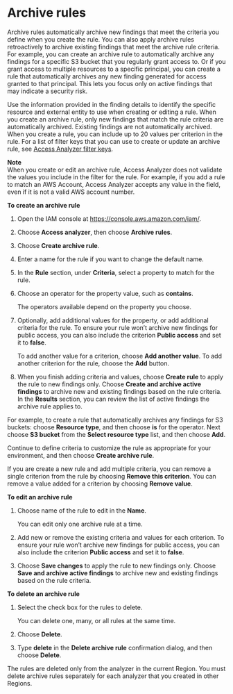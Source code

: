 # Archive rules<a name="access-analyzer-archive-rules"></a>

Archive rules automatically archive new findings that meet the criteria you define when you create the rule\. You can also apply archive rules retroactively to archive existing findings that meet the archive rule criteria\. For example, you can create an archive rule to automatically archive any findings for a specific S3 bucket that you regularly grant access to\. Or if you grant access to multiple resources to a specific principal, you can create a rule that automatically archives any new finding generated for access granted to that principal\. This lets you focus only on active findings that may indicate a security risk\.

Use the information provided in the finding details to identify the specific resource and external entity to use when creating or editing a rule\. When you create an archive rule, only new findings that match the rule criteria are automatically archived\. Existing findings are not automatically archived\. When you create a rule, you can include up to 20 values per criterion in the rule\. For a list of filter keys that you can use to create or update an archive rule, see [Access Analyzer filter keys](access-analyzer-reference-filter-keys.md)\.

**Note**  
When you create or edit an archive rule, Access Analyzer does not validate the values you include in the filter for the rule\. For example, if you add a rule to match an AWS Account, Access Analyzer accepts any value in the field, even if it is not a valid AWS account number\.

**To create an archive rule**

1. Open the IAM console at [https://console\.aws\.amazon\.com/iam/](https://console.aws.amazon.com/iam/)\.

1. Choose **Access analyzer**, then choose **Archive rules**\.

1. Choose **Create archive rule**\.

1. Enter a name for the rule if you want to change the default name\.

1. In the **Rule** section, under **Criteria**, select a property to match for the rule\.

1. Choose an operator for the property value, such as **contains**\.

   The operators available depend on the property you choose\.

1. Optionally, add additional values for the property, or add additional criteria for the rule\. To ensure your rule won’t archive new findings for public access, you can also include the criterion **Public access** and set it to **false**\.

   To add another value for a criterion, choose **Add another value**\. To add another criterion for the rule, choose the **Add** button\.

1. When you finish adding criteria and values, choose **Create rule** to apply the rule to new findings only\. Choose **Create and archive active findings** to archive new and existing findings based on the rule criteria\. In the **Results** section, you can review the list of active findings the archive rule applies to\.

For example, to create a rule that automatically archives any findings for S3 buckets: choose **Resource type**, and then choose **is** for the operator\. Next choose **S3 bucket** from the **Select resource type** list, and then choose **Add**\.

Continue to define criteria to customize the rule as appropriate for your environment, and then choose **Create archive rule**\.

If you are create a new rule and add multiple criteria, you can remove a single criterion from the rule by choosing **Remove this criterion**\. You can remove a value added for a criterion by choosing **Remove value**\.

**To edit an archive rule**

1. Choose name of the rule to edit in the **Name**\.

   You can edit only one archive rule at a time\.

1. Add new or remove the existing criteria and values for each criterion\. To ensure your rule won’t archive new findings for public access, you can also include the criterion **Public access** and set it to **false**\.

1. Choose **Save changes** to apply the rule to new findings only\. Choose **Save and archive active findings** to archive new and existing findings based on the rule criteria\. 

**To delete an archive rule**

1. Select the check box for the rules to delete\.

   You can delete one, many, or all rules at the same time\.

1. Choose **Delete**\.

1. Type **delete** in the **Delete archive rule** confirmation dialog, and then choose **Delete**\.

The rules are deleted only from the analyzer in the current Region\. You must delete archive rules separately for each analyzer that you created in other Regions\.